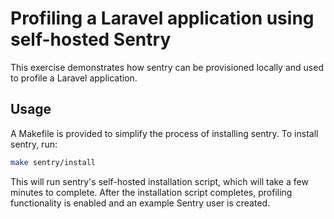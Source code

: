 # Profiling a Laravel application using self-hosted Sentry

This exercise demonstrates how sentry can be provisioned locally and used to profile a Laravel application.

## Usage

A Makefile is provided to simplify the process of installing sentry. To install sentry, run:

```bash
make sentry/install
```

This will run sentry's self-hosted installation script, which will take
a few minutes to complete. After the installation script completes,
profiling functionality is enabled and an example Sentry user is
created.
